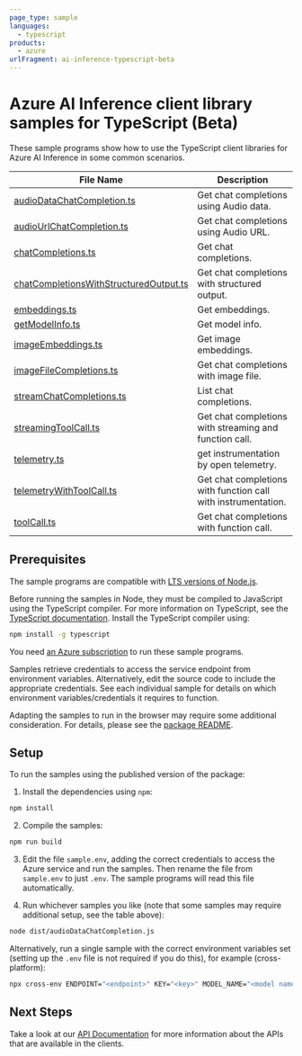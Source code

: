 ```yaml
---
page_type: sample
languages:
  - typescript
products:
  - azure
urlFragment: ai-inference-typescript-beta
---
```


# Azure AI Inference client library samples for TypeScript (Beta)

These sample programs show how to use the TypeScript client libraries for Azure AI Inference in some common scenarios.

| **File Name**                                                                 | **Description**                                               |
| ----------------------------------------------------------------------------- | ------------------------------------------------------------- |
| [audioDataChatCompletion.ts][audiodatachatcompletion]                         | Get chat completions using Audio data.                        |
| [audioUrlChatCompletion.ts][audiourlchatcompletion]                           | Get chat completions using Audio URL.                         |
| [chatCompletions.ts][chatcompletions]                                         | Get chat completions.                                         |
| [chatCompletionsWithStructuredOutput.ts][chatcompletionswithstructuredoutput] | Get chat completions with structured output.                  |
| [embeddings.ts][embeddings]                                                   | Get embeddings.                                               |
| [getModelInfo.ts][getmodelinfo]                                               | Get model info.                                               |
| [imageEmbeddings.ts][imageembeddings]                                         | Get image embeddings.                                         |
| [imageFileCompletions.ts][imagefilecompletions]                               | Get chat completions with image file.                         |
| [streamChatCompletions.ts][streamchatcompletions]                             | List chat completions.                                        |
| [streamingToolCall.ts][streamingtoolcall]                                     | Get chat completions with streaming and function call.        |
| [telemetry.ts][telemetry]                                                     | get instrumentation by open telemetry.                        |
| [telemetryWithToolCall.ts][telemetrywithtoolcall]                             | Get chat completions with function call with instrumentation. |
| [toolCall.ts][toolcall]                                                       | Get chat completions with function call.                      |

## Prerequisites

The sample programs are compatible with [LTS versions of Node.js](https://github.com/nodejs/release#release-schedule).

Before running the samples in Node, they must be compiled to JavaScript using the TypeScript compiler. For more information on TypeScript, see the [TypeScript documentation][typescript]. Install the TypeScript compiler using:

```bash
npm install -g typescript
```

You need [an Azure subscription][freesub] to run these sample programs.

Samples retrieve credentials to access the service endpoint from environment variables. Alternatively, edit the source code to include the appropriate credentials. See each individual sample for details on which environment variables/credentials it requires to function.

Adapting the samples to run in the browser may require some additional consideration. For details, please see the [package README][package].

## Setup

To run the samples using the published version of the package:

1. Install the dependencies using `npm`:

```bash
npm install
```

2. Compile the samples:

```bash
npm run build
```

3. Edit the file `sample.env`, adding the correct credentials to access the Azure service and run the samples. Then rename the file from `sample.env` to just `.env`. The sample programs will read this file automatically.

4. Run whichever samples you like (note that some samples may require additional setup, see the table above):

```bash
node dist/audioDataChatCompletion.js
```

Alternatively, run a single sample with the correct environment variables set (setting up the `.env` file is not required if you do this), for example (cross-platform):

```bash
npx cross-env ENDPOINT="<endpoint>" KEY="<key>" MODEL_NAME="<model name>" node dist/audioDataChatCompletion.js
```

## Next Steps

Take a look at our [API Documentation][apiref] for more information about the APIs that are available in the clients.

[audiodatachatcompletion]: https://github.com/Azure/azure-sdk-for-js/blob/main/sdk/ai/ai-inference-rest/samples/v1-beta/typescript/src/audioDataChatCompletion.ts
[audiourlchatcompletion]: https://github.com/Azure/azure-sdk-for-js/blob/main/sdk/ai/ai-inference-rest/samples/v1-beta/typescript/src/audioUrlChatCompletion.ts
[chatcompletions]: https://github.com/Azure/azure-sdk-for-js/blob/main/sdk/ai/ai-inference-rest/samples/v1-beta/typescript/src/chatCompletions.ts
[chatcompletionswithstructuredoutput]: https://github.com/Azure/azure-sdk-for-js/blob/main/sdk/ai/ai-inference-rest/samples/v1-beta/typescript/src/chatCompletionsWithStructuredOutput.ts
[embeddings]: https://github.com/Azure/azure-sdk-for-js/blob/main/sdk/ai/ai-inference-rest/samples/v1-beta/typescript/src/embeddings.ts
[getmodelinfo]: https://github.com/Azure/azure-sdk-for-js/blob/main/sdk/ai/ai-inference-rest/samples/v1-beta/typescript/src/getModelInfo.ts
[imageembeddings]: https://github.com/Azure/azure-sdk-for-js/blob/main/sdk/ai/ai-inference-rest/samples/v1-beta/typescript/src/imageEmbeddings.ts
[imagefilecompletions]: https://github.com/Azure/azure-sdk-for-js/blob/main/sdk/ai/ai-inference-rest/samples/v1-beta/typescript/src/imageFileCompletions.ts
[streamchatcompletions]: https://github.com/Azure/azure-sdk-for-js/blob/main/sdk/ai/ai-inference-rest/samples/v1-beta/typescript/src/streamChatCompletions.ts
[streamingtoolcall]: https://github.com/Azure/azure-sdk-for-js/blob/main/sdk/ai/ai-inference-rest/samples/v1-beta/typescript/src/streamingToolCall.ts
[telemetry]: https://github.com/Azure/azure-sdk-for-js/blob/main/sdk/ai/ai-inference-rest/samples/v1-beta/typescript/src/telemetry.ts
[telemetrywithtoolcall]: https://github.com/Azure/azure-sdk-for-js/blob/main/sdk/ai/ai-inference-rest/samples/v1-beta/typescript/src/telemetryWithToolCall.ts
[toolcall]: https://github.com/Azure/azure-sdk-for-js/blob/main/sdk/ai/ai-inference-rest/samples/v1-beta/typescript/src/toolCall.ts
[apiref]: https://learn.microsoft.com/javascript/api/@azure-rest/ai-inference
[freesub]: https://azure.microsoft.com/free/
[package]: https://github.com/Azure/azure-sdk-for-js/tree/main/sdk/ai/ai-inference-rest/README.md
[typescript]: https://www.typescriptlang.org/docs/home.html
